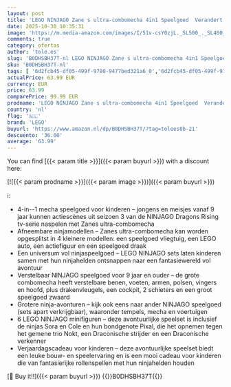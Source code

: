 ```yaml
---
layout: post
title: 'LEGO NINJAGO Zane s ultra-combomecha 4in1 Speelgoed  Verandert in Vliegtuig  Auto Model en Draak Dieren Figuur  met 6 Minifiguren voor Ninja Rollenspel  Bouwpakket voor Kinderen  Cadeau-Idee 71834'
date: 2025-10-30 10:35:31
image: 'https://m.media-amazon.com/images/I/51v-csY0zjL._SL500_._SL400_.jpg'
comments: true
category: ofertas
author: 'tole.es'
slug: 'B0DHSBH37T-nl LEGO NINJAGO Zane s ultra-combomecha 4in1 Speelgoed...'
sku: 'B0DHSBH37T-nl'
tags: [ '6d2fcb45-df05-499f-9780-9477bed321a6_0','6d2fcb45-df05-499f-9780-9477bed321a6_501','Arborist Merchandising Root','Bouw- & constructiespeelgoed','Creatieve spellen','Educatief speelgoed','Self Service','Special Features Stores','Speelgoed & spellen','Speelgoedbouwsets','lego','🇳🇱', ]
actualPrice: 63.99 EUR
currency: EUR
price: 63.99
comparePrice: 99.99 EUR
prodname: 'LEGO NINJAGO Zane s ultra-combomecha 4in1 Speelgoed  Verandert in Vliegtuig  Auto Model en Draak Dieren Figuur  met 6 Minifiguren voor Ninja Rollenspel  Bouwpakket voor Kinderen  Cadeau-Idee 71834'
country: 'nl'
flag: '🇳🇱'
brand: 'LEGO'
buyurl: 'https://www.amazon.nl/dp/B0DHSBH37T/?tag=tolees0b-21'
descuento: '36.00'
average: '63.99'
---
```


You can find [{{< param title >}}]({{< param buyurl >}}) with a discount here:

[![{{< param prodname >}}]({{< param image >}})]({{< param buyurl >}})

ℹ️:

- 4-in--1 mecha speelgoed voor kinderen – jongens en meisjes vanaf 9 jaar kunnen actiescènes uit seizoen 3 van de NINJAGO Dragons Rising tv-serie naspelen met Zanes ultra-combomecha
- Afneembare ninjamodellen – Zanes ultra-combomecha kan worden opgesplitst in 4 kleinere modellen: een speelgoed vliegtuig, een LEGO auto, een actiefiguur en een speelgoed draak
- Een universum vol ninjaspeelgoed – LEGO NINJAGO sets laten kinderen samen met hun ninjahelden ontsnappen naar een fantasiewereld vol avontuur
- Verstelbaar NINJAGO speelgoed voor 9 jaar en ouder – de grote combomecha heeft verstelbare benen, voeten, armen, polsen, vingers en hoofd, plus drakenvleugels, een cockpit, 2 schieters en een groot speelgoed zwaard
- Grotere ninja-avonturen – kijk ook eens naar ander NINJAGO speelgoed (sets apart verkrijgbaar), waaronder tempels, mecha en voertuigen
- 6 LEGO NINJAGO minifiguren – deze avontuurlijke speelset is inclusief de ninjas Sora en Cole en hun bondgenote Pixal, die het opnemen tegen het gemene trio Nokt, een Draconische strijder en een Draconische verkenner
- Verjaardagscadeau voor kinderen – deze avontuurlijke speelset biedt een leuke bouw- en speelervaring en is een mooi cadeau voor kinderen die van fantasierijke rollenspellen met hun ninjahelden houden

[🛒 Buy it!!]({{< param buyurl >}})
{{<world>}}B0DHSBH37T{{</world>}}

